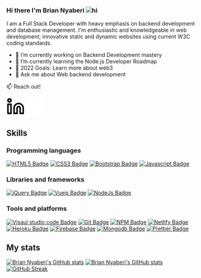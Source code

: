<!--
**BrianNyaberi/BrianNyaberi** is a ✨ _special_ ✨ repository because its `README.md` (this file) appears on your GitHub profile.
-->

### Hi there I'm Brian Nyaberi <img src="https://user-images.githubusercontent.com/1303154/88677602-1635ba80-d120-11ea-84d8-d263ba5fc3c0.gif" width="28px" alt="hi">

I am a Full Stack Developer with heavy emphasis on backend development and database management. I'm enthusiastic and knowledgeable in web development; innovative static and dynamic websites using current W3C coding standards.

- 🔭 I’m currently working on Backend Development mastery
- 🌱 I’m currently learning the Node.js Developer Roadmap
- 🥅 2022 Goals: Learn more about web3
- 💬 Ask me about Web backend development

:mailbox: Reach out!

[![website](./img/linkedin-light.svg)](https://www.linkedin.com/in/brian-nyaberi-91572115a#gh-light-mode-only)
[![website](./img/linkedin-dark.svg)](https://www.linkedin.com/in/brian-nyaberi-91572115a#gh-dark-mode-only)
&nbsp;&nbsp;

## Skills

### Programming languages

[![HTML5 Badge](https://img.shields.io/badge/-HTML5-E34F26?style=for-the-badge&labelColor=black&logo=HTML5&logoColor=E34F26)](#) [![CSS3 Badge](https://img.shields.io/badge/-CSS3-1572B6?style=for-the-badge&labelColor=black&logo=CSS3&logoColor=1572B6)](#) [![Bootstrap Badge](https://img.shields.io/badge/-bootstrap-7952B3?style=for-the-badge&labelColor=black&logo=bootstrap&logoColor=7952B3)](#) [![Javascript Badge](https://img.shields.io/badge/-Javascript-f0db4f?style=for-the-badge&labelColor=black&logo=Javascript&logoColor=f0db4f)](#)

### Libraries and frameworks

[![jQuery Badge](https://img.shields.io/badge/-jQuery-0868AC?style=for-the-badge&labelColor=black&logo=jquery&logoColor=0868AC)](#) [![Vuejs Badge](https://img.shields.io/badge/-Vue-41b883?style=for-the-badge&labelColor=black&logo=vue.js&logoColor=41b883)](#) [![NodeJs Badge](https://img.shields.io/badge/-nodejs-68a063?style=for-the-badge&labelColor=black&logo=node.js&logoColor=68a063)](#)

### Tools and platforms

[![Visaul studio code Badge](https://img.shields.io/badge/-Vscode-0098FF?style=for-the-badge&labelColor=black&logo=visual-studio-code&logoColor=0098FF)](#) [![Git Badge](https://img.shields.io/badge/-git-F1502F?style=for-the-badge&labelColor=black&logo=git&logoColor=F1502F)](#) [![NPM Badge](https://img.shields.io/badge/-npm-CC3534?style=for-the-badge&labelColor=black&logo=npm&logoColor=CC3534)](#) [![Netlify Badge](https://img.shields.io/badge/-netlify-00C7B7?style=for-the-badge&labelColor=black&logo=netlify&logoColor=00C7B7)](#) [![Heroku Badge](https://img.shields.io/badge/-Heroku-6567a5?style=for-the-badge&labelColor=black&logo=heroku&logoColor=6567a5)](#) [![Firebase Badge](https://img.shields.io/badge/-Firebase-FFA611?style=for-the-badge&labelColor=black&logo=firebase&logoColor=FFA611)](#) [![Mongodb Badge](https://img.shields.io/badge/-MongDB-47A248?style=for-the-badge&labelColor=black&logo=mongodb&logoColor=47A248)](#) [![Prettier Badge](https://img.shields.io/badge/-prettier-F7B93E?style=for-the-badge&labelColor=black&logo=prettier&logoColor=F7B93E)](#)

## My stats

[![Brian Nyaberi's GitHub stats](https://github-readme-stats.vercel.app/api?username=BrianNyaberi&count_private=true&show_icons=true&theme=dark)](https://github.com/anuraghazra/github-readme-stats) [![Brian Nyaberi's GitHub stats](https://github-readme-stats.vercel.app/api/top-langs/?username=BrianNyaberi&langs_count=8&theme=dark&count_private=true&show_icons=true&layout=compact&hide_border=true&include_all_commits=true&&icon_color=fb8c00&title_color=FB8C00&bg_color=0d1117)](https://github.com/anuraghazra/github-readme-stats) [![GitHub Streak](https://github-readme-streak-stats.herokuapp.com?user=BrianNyaberi&theme=dark&hide_border=true&ring=FB8C00&background=0d1117)](https://git.io/streak-stats)